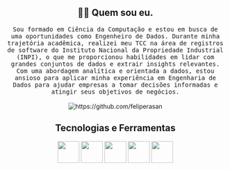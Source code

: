 <h2 align="center"> 👨‍💻 Quem sou eu.</h2>
<p align="center">
  <samp>Sou formado em Ciência da Computação e estou em busca de uma oportunidades como Engenheiro de Dados. Durante minha trajetória acadêmica, realizei meu TCC na área de registros de software do Instituto Nacional da Propriedade Industrial (INPI), o que me proporcionou habilidades em lidar com grandes conjuntos de dados e extrair insights relevantes. Com uma abordagem analítica e orientada a dados, estou ansioso para aplicar minha experiência em Engenharia de Dados para ajudar empresas a tomar decisões informadas e atingir seus objetivos de negócios.
  </samp>
  <br> <br>
  <img src="https://komarev.com/ghpvc/?username=ileriayo" alt="https://github.com/feliperasan" />
</p>

<h2 align="center">Tecnologias e Ferramentas</h2>
<i class="fa-solid fa-screwdriver-wrench"></i>
<div align="center">
  <img width=50px src="https://www.dsaict.nl/web/image/product.template/1906/image_1024?unique=262d889" />
  <img width=50px src="https://cdn-icons-png.flaticon.com/512/732/732220.png" />
  <img width=50px src="https://cdn.jsdelivr.net/gh/devicons/devicon/icons/python/python-original.svg" />
  <img width=50px src="https://cdn.jsdelivr.net/gh/devicons/devicon/icons/sqlite/sqlite-original.svg" />
  <img width=50px src="https://cdn.jsdelivr.net/gh/devicons/devicon/icons/jupyter/jupyter-original-wordmark.svg" />
</div>
